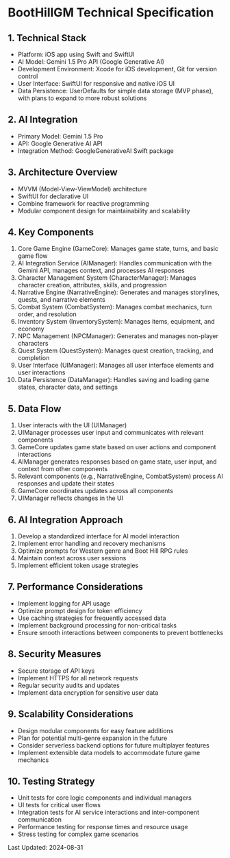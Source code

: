 # BootHillGM Technical Specification

## 1. Technical Stack
- Platform: iOS app using Swift and SwiftUI
- AI Model: Gemini 1.5 Pro API (Google Generative AI)
- Development Environment: Xcode for iOS development, Git for version control
- User Interface: SwiftUI for responsive and native iOS UI
- Data Persistence: UserDefaults for simple data storage (MVP phase), with plans to expand to more robust solutions

## 2. AI Integration
- Primary Model: Gemini 1.5 Pro
- API: Google Generative AI API
- Integration Method: GoogleGenerativeAI Swift package

## 3. Architecture Overview
- MVVM (Model-View-ViewModel) architecture
- SwiftUI for declarative UI
- Combine framework for reactive programming
- Modular component design for maintainability and scalability

## 4. Key Components
1. Core Game Engine (GameCore): Manages game state, turns, and basic game flow
2. AI Integration Service (AIManager): Handles communication with the Gemini API, manages context, and processes AI responses
3. Character Management System (CharacterManager): Manages character creation, attributes, skills, and progression
4. Narrative Engine (NarrativeEngine): Generates and manages storylines, quests, and narrative elements
5. Combat System (CombatSystem): Manages combat mechanics, turn order, and resolution
6. Inventory System (InventorySystem): Manages items, equipment, and economy
7. NPC Management (NPCManager): Generates and manages non-player characters
8. Quest System (QuestSystem): Manages quest creation, tracking, and completion
9. User Interface (UIManager): Manages all user interface elements and user interactions
10. Data Persistence (DataManager): Handles saving and loading game states, character data, and settings

## 5. Data Flow
1. User interacts with the UI (UIManager)
2. UIManager processes user input and communicates with relevant components
3. GameCore updates game state based on user actions and component interactions
4. AIManager generates responses based on game state, user input, and context from other components
5. Relevant components (e.g., NarrativeEngine, CombatSystem) process AI responses and update their states
6. GameCore coordinates updates across all components
7. UIManager reflects changes in the UI

## 6. AI Integration Approach
1. Develop a standardized interface for AI model interaction
2. Implement error handling and recovery mechanisms
3. Optimize prompts for Western genre and Boot Hill RPG rules
4. Maintain context across user sessions
5. Implement efficient token usage strategies

## 7. Performance Considerations
- Implement logging for API usage
- Optimize prompt design for token efficiency
- Use caching strategies for frequently accessed data
- Implement background processing for non-critical tasks
- Ensure smooth interactions between components to prevent bottlenecks

## 8. Security Measures
- Secure storage of API keys
- Implement HTTPS for all network requests
- Regular security audits and updates
- Implement data encryption for sensitive user data

## 9. Scalability Considerations
- Design modular components for easy feature additions
- Plan for potential multi-genre expansion in the future
- Consider serverless backend options for future multiplayer features
- Implement extensible data models to accommodate future game mechanics

## 10. Testing Strategy
- Unit tests for core logic components and individual managers
- UI tests for critical user flows
- Integration tests for AI service interactions and inter-component communication
- Performance testing for response times and resource usage
- Stress testing for complex game scenarios

Last Updated: 2024-08-31
